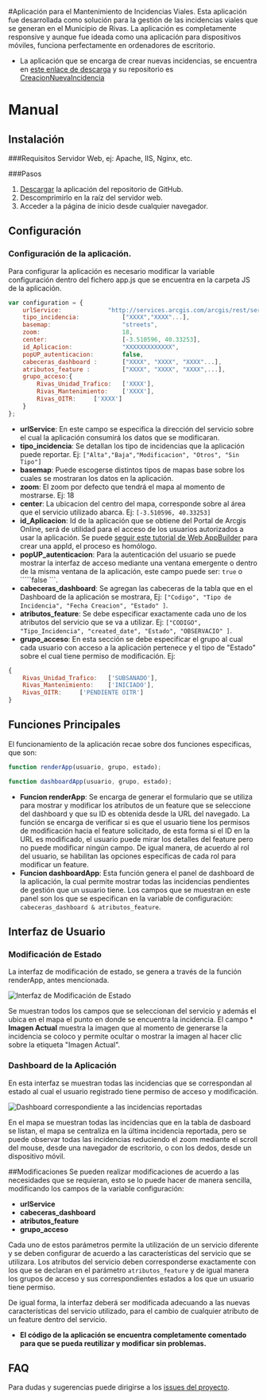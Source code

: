 #Aplicación para el Mantenimiento de Incidencias Viales.
Esta aplicación fue desarrollada como solución para la gestión de las incidencias viales que se generan en el Municipio de Rivas. La aplicación es completamente responsive y aunque fue ideada como una aplicación para dispositivos móviles, funciona perfectamente en ordenadores de escritorio.
* La aplicación que se encarga de crear nuevas incidencias, se encuentra en [este enlace de descarga](https://github.com/estebanarmas/CreateNewIncidence/archive/master.zip) y su repositorio es [CreacionNuevaIncidencia](https://github.com/estebanarmas/CreateNewIncidence)

# Manual 

## Instalación

###Requisitos
Servidor Web, ej: Apache, IIS, Nginx, etc.

###Pasos
1. [Descargar](https://github.com/estebanarmas/ModifyFeatureTemplate/archive/master.zip) la aplicación del repositorio de GitHub.
2.	Descomprimirlo en la raíz del servidor web.
3.	Acceder a la página de inicio desde cualquier navegador.

## Configuración

### Configuración de la aplicación.

Para configurar la aplicación es necesario modificar la variable configuración dentro del fichero app.js que se encuentra en la carpeta JS de la aplicación.

````Javascript
var configuration = {
    urlService:				"http://services.arcgis.com/arcgis/rest/services/FeatureServer/0",
    tipo_incidencia:			["XXXX","XXXX"...],
    basemap:     				"streets",
    zoom:    					18,
    center:   					[-3.510596, 40.33253],
	id_Aplicacion: 				"XXXXXXXXXXXXX",
	popUP_autenticacion:		false,
	cabeceras_dashboard :		["XXXX", "XXXX", "XXXX"...],
	atributos_feature :			["XXXX", "XXXX", "XXXX",...],
	grupo_acceso:{
		Rivas_Unidad_Trafico:	['XXXX'],
		Rivas_Mantenimiento:	['XXXX'],
		Rivas_OITR:		['XXXX']
	}
};
````
* **urlService**:
En este campo se especifica la dirección del servicio sobre el cual la aplicación consumirá los datos que se modificaran.
* **tipo_incidencia**:
Se detallan los tipo de incidencias que la aplicación puede reportar. Ej: ````["Alta","Baja","Modificacion", "Otros", "Sin Tipo"] ````
* **basemap**:
Puede escogerse distintos tipos de mapas base sobre los cuales se mostraran los datos en la aplicación.
* **zoom**:
El zoom por defecto que tendrá el mapa al momento de mostrarse. Ej: 18
* **center**:
La ubicacion del centro del mapa, corresponde sobre al área que el servicio utilizado abarca. Ej: ````[-3.510596, 40.33253] ````
* **id_Aplicacion**:
Id de la aplicación que se obtiene del Portal de Arcgis Online, será de utilidad para el acceso de los usuarios autorizados a usar la aplicación. Se puede [seguir este tutorial de Web AppBuilder](https://developers.arcgis.com/web-appbuilder/guide/getstarted.htm#ESRI_SECTION1_F2CE6567CB854E4AB43F08EB64B3D7AE) para crear una appId, el proceso es homólogo.
* **popUP_autenticacion**:
Para la autenticación del usuario se puede mostrar la interfaz de acceso mediante una ventana emergente o dentro de la misma ventana de la aplicación, este campo puede ser: ````true```` o `````false ```.
* **cabeceras_dashboard**:
Se agregan las cabeceras de la tabla que en el Dashboard de la aplicación se mostrara, Ej: ````["Codigo", "Tipo de Incidencia", "Fecha Creacion", "Estado" ]````.
* **atributos_feature**:
Se debe especificar exactamente cada uno de los atributos del servicio que se va a utilizar. Ej: ````["CODIGO", "Tipo_Incidencia", "created_date", "Estado", "OBSERVACIO" ]````.
* **grupo_acceso**:
En esta sección se debe especificar el grupo al cual cada usuario con acceso a la aplicación pertenece y el tipo de "Estado" sobre el cual tiene permiso de modificación. Ej:
````Javascript
{
	Rivas_Unidad_Trafico:	['SUBSANADO'],
	Rivas_Mantenimiento:	['INICIADO'],
	Rivas_OITR:		['PENDIENTE OITR']
}
````
## Funciones Principales
El funcionamiento de la aplicación recae sobre dos funciones especificas, que son:
````Javascript
function renderApp(usuario, grupo, estado);
````
````Javascript
function dashboardApp(usuario, grupo, estado);
````
* **Funcion renderApp**:
Se encarga de generar el formulario que se utiliza para mostrar y modificar los atributos de un feature que se seleccione del dashboard y que su ID es obtenida desde la URL del navegado.
La función se encarga de verificar si es que el usuario tiene los permisos de modificación hacia el feature solicitado, de esta forma si el ID en la URL es modificado, el usuario puede mirar los detalles del feature pero no puede modificar ningún campo.
De igual manera, de acuerdo al rol del usuario, se habilitan las opciones específicas de cada rol para modificar un feature.
* **Funcion dashboardApp**:
Esta función genera el panel de dashboard de la aplicación, la cual permite mostrar todas las incidencias pendientes de gestión que un usuario tiene.
Los campos que se muestran en este panel son los que se especifican en la variable de configuración: ````cabeceras_dashboard & atributos_feature````.

## Interfaz de Usuario
### Modificación de Estado
La interfaz de modificación de estado, se genera a través de la función renderApp, antes mencionada.

![Interfaz de Modificación de Estado](https://i.imgsafe.org/fca3785.png "Formulario de Modificación de Estado")

Se muestran todos los campos que se seleccionan del servicio y además el ubica en el mapa el punto en donde se encuentra la incidencia.
El campo * **Imagen Actual** muestra la imagen que al momento de generarse la incidencia se coloco y permite ocultar o mostrar la imagen al hacer clic sobre la etiqueta "Imagen Actual".
### Dashboard de la Aplicación
En esta interfaz se muestran todas las incidencias que se correspondan al estado al cual el usuario registrado tiene permiso de acceso y modificación.

![Dashboard correspondiente a las incidencias reportadas](https://i.imgsafe.org/fb68f25.png "Panel de Administración de Incidencias de un usuario")

En el mapa se muestran todas las incidencias que en la tabla de dasboard se listan, el mapa se centraliza en la última incidencia reportada, pero se puede observar todas las incidencias reduciendo el zoom mediante el scroll del mouse, desde una navegador de escritorio, o con los dedos, desde un dispositivo móvil.

##Modificaciones
Se pueden realizar modificaciones de acuerdo a las necesidades que se requieran, esto se lo puede hacer de manera sencilla, modificando los campos de la variable configuración:

* **urlService**
* **cabeceras_dashboard**
* **atributos_feature**
* **grupo_acceso**

Cada uno de estos parámetros permite la utilización de un servicio diferente y se deben configurar de acuerdo a las características del servicio que se utilizara.
Los atributos del servicio deben corresponderse exactamente con los que se declaran en el parámetro ````atributos_feature```` y de igual manera los grupos de acceso y sus correspondientes estados a los que un usuario tiene permiso.

De igual forma, la interfaz deberá ser modificada adecuando a las nuevas características del servicio utilizado, para el cambio de cualquier atributo de un feature dentro del servicio.

* **El código de la aplicación se encuentra completamente comentado para que se pueda reutilizar y modificar sin problemas.**

## FAQ

Para dudas y sugerencias puede dirigirse a los [issues del proyecto](https://github.com/estebanarmas/ModifyFeatureTemplate/issues).
